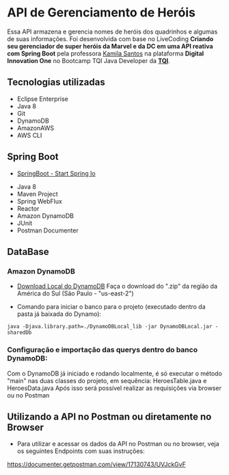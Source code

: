 # API de Gerenciamento de Heróis

Essa API armazena e gerencia nomes de heróis dos quadrinhos e algumas de suas informações. Foi desenvolvida com base no LiveCoding **Criando seu gerenciador de super heróis da Marvel e da DC em uma API reativa com Spring Boot** pela professora <a href="https://www.linkedin.com/in/kamila-santos-oliveira/" target="_blank">Kamila Santos</a> na plataforma **Digital Innovation One** no Bootcamp TQI Java Developer da <a href="https://www.linkedin.com/company/tqi-it/" target="_blank">**TQI**</a>.

## Tecnologias utilizadas

- Eclipse Enterprise
- Java 8
- Git
- DynamoDB
- AmazonAWS
- AWS CLI

## Spring Boot

- [SpringBoot - Start Spring Io](https://start.spring.io/)

* Java 8
* Maven Project
* Spring WebFlux
* Reactor
* Amazon DynamoDB
* JUnit
* Postman Documenter

## DataBase

### Amazon DynamoDB

- [Download Local do DynamoDB](https://docs.aws.amazon.com/pt_br/amazondynamodb/latest/developerguide/DynamoDBLocal.DownloadingAndRunning.html)
Faça o download do ".zip" da região da América do Sul (São Paulo - "us-east-2")

- Comando para iniciar o banco para o projeto (executado dentro da pasta já baixada do Dynamo):

```shell script
java -Djava.library.path=./DynamoDBLocal_lib -jar DynamoDBLocal.jar -sharedDb
```

### Configuração e importação das querys dentro do banco DynamoDB:

Com o DynamoDB já iniciado e rodando localmente, é só executar o método "main" nas duas classes do projeto, em sequência: HeroesTable.java e HeroesData.java
Após isso será possível realizar as requisições via browser ou no Postman

## Utilizando a API no Postman ou diretamente no Browser

- Para utilizar e acessar os dados da API no Postman ou no browser, veja os seguintes Endpoints com suas instruções:

 https://documenter.getpostman.com/view/17130743/UVJckGvF